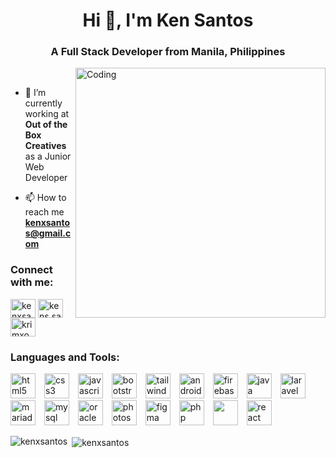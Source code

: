 <h1 align="center">Hi 👋, I'm Ken Santos</h1>
<h3 align="center">A Full Stack Developer from Manila, Philippines</h3>
<img align="right" alt="Coding" width="400" src="https://camo.githubusercontent.com/19db51af5f90f1b152bc0b9078f5fe97053955be5074f03f17019c70345bdcdb/68747470733a2f2f6d69726f2e6d656469756d2e636f6d2f6d61782f313336302f302a37513379765349765f7430696f4a2d5a2e676966">
<br>


- 🌱 I’m currently working at **Out of the Box Creatives** as a Junior Web Developer

- 📫 How to reach me **kenxsantos@gmail.com**

<h3 align="left">Connect with me:</h3>
<p align="left">
<a href="https://linkedin.com/in/kenxsantos" target="blank"><img align="center" src="https://raw.githubusercontent.com/rahuldkjain/github-profile-readme-generator/master/src/images/icons/Social/linked-in-alt.svg" alt="kenxsantos" height="30" width="40" /></a>
<a href="https://fb.com/kens.santos07" target="blank"><img align="center" src="https://raw.githubusercontent.com/rahuldkjain/github-profile-readme-generator/master/src/images/icons/Social/facebook.svg" alt="kens.santos07" height="30" width="40" /></a>
<a href="https://instagram.com/krimxoh" target="blank"><img align="center" src="https://raw.githubusercontent.com/rahuldkjain/github-profile-readme-generator/master/src/images/icons/Social/instagram.svg" alt="krimxoh" height="30" width="40" /></a>
</p>

<h3 align="left">Languages and Tools:</h3>
<p align="left"> 
    <img width="40px" style="padding-right:10px;" src="https://cdn.jsdelivr.net/gh/devicons/devicon@latest/icons/html5/html5-original.svg"  alt="html5"> 
    <img width="40px" style="padding-right:10px;" src="https://cdn.jsdelivr.net/gh/devicons/devicon@latest/icons/css3/css3-original.svg" alt="css3"/>
    <img width="40px" style="padding-right:10px;" src="https://cdn.jsdelivr.net/gh/devicons/devicon@latest/icons/javascript/javascript-original.svg" alt="javascript" /> 
    <img width="40px" style="padding-right:10px;" src="https://cdn.jsdelivr.net/gh/devicons/devicon@latest/icons/bootstrap/bootstrap-original.svg" alt="bootstrap"/> 
    <img width="40px" style="padding-right:10px;" src="https://cdn.jsdelivr.net/gh/devicons/devicon@latest/icons/tailwindcss/tailwindcss-original.svg" alt="tailwind" />
    <img width="40px" style="padding-right:10px;" src="https://cdn.jsdelivr.net/gh/devicons/devicon@latest/icons/android/android-original.svg" alt="android" /> 
    <img width="40px" style="padding-right:10px;" src="https://cdn.jsdelivr.net/gh/devicons/devicon@latest/icons/firebase/firebase-original.svg" alt="firebase" /> 
    <img width="40px" style="padding-right:10px;" src="https://cdn.jsdelivr.net/gh/devicons/devicon@latest/icons/java/java-original.svg" alt="java" /> 
    <img width="40px" style="padding-right:10px;" src="https://cdn.jsdelivr.net/gh/devicons/devicon@latest/icons/laravel/laravel-original.svg" alt="laravel"/> 
    <img width="40px" style="padding-right:10px;" src="https://cdn.jsdelivr.net/gh/devicons/devicon@latest/icons/mariadb/mariadb-original.svg" alt="mariadb" /> 
    <img width="40px" style="padding-right:10px;" src="https://cdn.jsdelivr.net/gh/devicons/devicon@latest/icons/mysql/mysql-original.svg" alt="mysql" /> 
    <img width="40px" style="padding-right:10px;" src="https://cdn.jsdelivr.net/gh/devicons/devicon@latest/icons/oracle/oracle-original.svg" alt="oracle"/> 
    <img width="40px" style="padding-right:10px;" src="https://cdn.jsdelivr.net/gh/devicons/devicon@latest/icons/photoshop/photoshop-original.svg" alt="photoshop"/> 
        <img width="40px" style="padding-right:10px;" src="https://cdn.jsdelivr.net/gh/devicons/devicon@latest/icons/figma/figma-original.svg" alt="figma" />
    <img width="40px" style="padding-right:10px;" src="https://cdn.jsdelivr.net/gh/devicons/devicon@latest/icons/php/php-original.svg" alt="php"/> 
    <img width="40px" style="padding-right:10px;" src="https://cdn.jsdelivr.net/gh/devicons/devicon@latest/icons/postman/postman-original.svg"/> 
    <img width="40px" style="padding-right:10px;" src="https://cdn.jsdelivr.net/gh/devicons/devicon@latest/icons/react/react-original.svg" alt="react"/> 
  </a> 
</p>

<img align="left" src="https://github-readme-stats.vercel.app/api/top-langs?username=kenxsantos&show_icons=true&locale=en&layout=compact&exclude_repo=SneakerStop" alt="kenxsantos" />


<p>&nbsp;<img align="center" src="https://github-readme-stats.vercel.app/api?username=kenxsantos&show_icons=true&locale=en" alt="kenxsantos" /></p>
